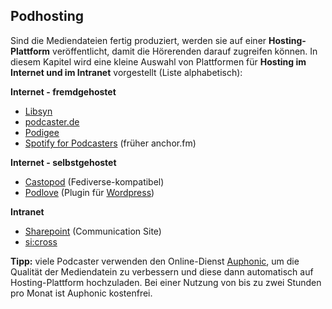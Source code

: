 ## Podhosting

Sind die Mediendateien fertig produziert, werden sie auf einer **Hosting-Plattform** veröffentlicht, damit die Hörerenden darauf zugreifen können. In diesem Kapitel wird eine kleine Auswahl von Plattformen für **Hosting im Internet und im Intranet** vorgestellt (Liste alphabetisch):

**Internet - fremdgehostet**

- [Libsyn](https://libsyn.com/)
- [podcaster.de](https://www.podcaster.de/)
- [Podigee](https://www.podigee.com/)
- [Spotify for Podcasters](https://podcasters.spotify.com/) (früher anchor.fm)

**Internet - selbstgehostet**

- [Castopod](https://castopod.org/) (Fediverse-kompatibel)
- [Podlove](https://podlove.org/) (Plugin für [Wordpress](https://de.wikipedia.org/wiki/WordPress))

**Intranet**

- [Sharepoint](https://support.microsoft.com/en-au/office/create-a-communication-site-in-sharepoint-7fb44b20-a72f-4d2c-9173-fc8f59ba50eb) (Communication Site)
- [si:cross](https://www.sicross.com/)

**Tipp:** viele Podcaster verwenden den Online-Dienst [Auphonic](https://auphonic.com/), um die Qualität der Mediendatein zu verbessern und diese dann automatisch auf Hosting-Plattform hochzuladen. Bei einer Nutzung von bis zu zwei Stunden pro Monat ist Auphonic kostenfrei.
